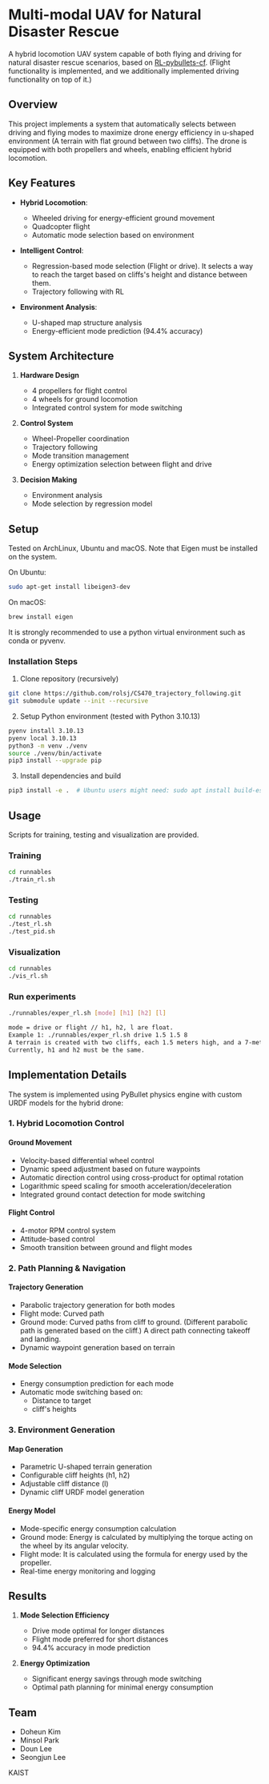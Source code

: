 # Multi-modal UAV for Natural Disaster Rescue

A hybrid locomotion UAV system capable of both flying and driving for natural disaster rescue scenarios, based on [RL-pybullets-cf](https://github.com/danielbinschmid/RL-pybullets-cf). (Flight functionality is implemented, and we additionally implemented driving functionality on top of it.)

## Overview

This project implements a system that automatically selects between driving and flying modes to maximize drone energy efficiency in u-shaped environment (A terrain with flat ground between two cliffs). The drone is equipped with both propellers and wheels, enabling efficient hybrid locomotion.

## Key Features

- **Hybrid Locomotion**: 
  - Wheeled driving for energy-efficient ground movement
  - Quadcopter flight
  - Automatic mode selection based on environment

- **Intelligent Control**:
  - Regression-based mode selection (Flight or drive). It selects a way to reach the target based on cliffs's height and distance between them.
  - Trajectory following with RL

- **Environment Analysis**:
  - U-shaped map structure analysis
  - Energy-efficient mode prediction (94.4% accuracy)

## System Architecture

1. **Hardware Design**
   - 4 propellers for flight control
   - 4 wheels for ground locomotion
   - Integrated control system for mode switching

2. **Control System**
   - Wheel-Propeller coordination
   - Trajectory following
   - Mode transition management
   - Energy optimization selection between flight and drive

3. **Decision Making**
   - Environment analysis
   - Mode selection by regression model

## Setup

Tested on ArchLinux, Ubuntu and macOS. Note that Eigen must be installed on the system.

On Ubuntu:

```bash
sudo apt-get install libeigen3-dev
```

On macOS:

```bash
brew install eigen
```

It is strongly recommended to use a python virtual environment such as conda or pyvenv.

### Installation Steps

1. Clone repository (recursively)

```bash
git clone https://github.com/rolsj/CS470_trajectory_following.git
git submodule update --init --recursive
```

2. Setup Python environment (tested with Python 3.10.13)

```bash
pyenv install 3.10.13
pyenv local 3.10.13
python3 -m venv ./venv
source ./venv/bin/activate
pip3 install --upgrade pip
```

3. Install dependencies and build

```bash
pip3 install -e .  # Ubuntu users might need: sudo apt install build-essential
```

## Usage

Scripts for training, testing and visualization are provided.

### Training

```bash
cd runnables
./train_rl.sh
```

### Testing

```bash
cd runnables
./test_rl.sh
./test_pid.sh
```

### Visualization

```bash
cd runnables
./vis_rl.sh
```

### Run experiments
```bash
./runnables/exper_rl.sh [mode] [h1] [h2] [l]

mode = drive or flight // h1, h2, l are float.
Example 1: ./runnables/exper_rl.sh drive 1.5 1.5 8
A terrain is created with two cliffs, each 1.5 meters high, and a 7-meter gap between them.
Currently, h1 and h2 must be the same.
```

## Implementation Details

The system is implemented using PyBullet physics engine with custom URDF models for the hybrid drone:

### 1. Hybrid Locomotion Control

#### Ground Movement
- Velocity-based differential wheel control
- Dynamic speed adjustment based on future waypoints
- Automatic direction control using cross-product for optimal rotation
- Logarithmic speed scaling for smooth acceleration/deceleration
- Integrated ground contact detection for mode switching

#### Flight Control
- 4-motor RPM control system
- Attitude-based control
- Smooth transition between ground and flight modes

### 2. Path Planning & Navigation

#### Trajectory Generation
- Parabolic trajectory generation for both modes
- Flight mode: Curved path
- Ground mode: Curved paths from cliff to ground. (Different parabolic path is generated based on the cliff.) A direct path connecting takeoff and landing.
- Dynamic waypoint generation based on terrain

#### Mode Selection
- Energy consumption prediction for each mode
- Automatic mode switching based on:
  - Distance to target
  - cliff's heights

### 3. Environment Generation

#### Map Generation
- Parametric U-shaped terrain generation
- Configurable cliff heights (h1, h2)
- Adjustable cliff distance (l)
- Dynamic cliff URDF model generation

#### Energy Model
- Mode-specific energy consumption calculation
- Ground mode: Energy is calculated by multiplying the torque acting on the wheel by its angular velocity.
- Flight mode: It is calculated using the formula for energy used by the propeller.
- Real-time energy monitoring and logging

## Results

1. **Mode Selection Efficiency**
   - Drive mode optimal for longer distances
   - Flight mode preferred for short distances
   - 94.4% accuracy in mode prediction

2. **Energy Optimization**
   - Significant energy savings through mode switching
   - Optimal path planning for minimal energy consumption

## Team
- Doheun Kim
- Minsol Park
- Doun Lee
- Seongjun Lee

KAIST
